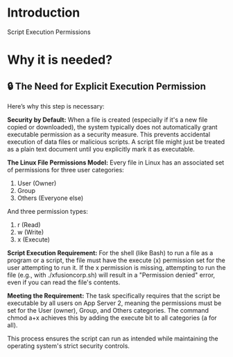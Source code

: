 # Introduction

Script Execution Permissions

# Why it is needed?

## 🔒 The Need for Explicit Execution Permission

Here’s why this step is necessary:

**Security by Default:** When a file is created (especially if it's a new file copied or downloaded), the system typically does not automatically grant executable permission as a security measure. This prevents accidental execution of data files or malicious scripts. A script file might just be treated as a plain text document until you explicitly mark it as executable.

**The Linux File Permissions Model:** Every file in Linux has an associated set of permissions for three user categories:

1. User (Owner)
2. Group
3. Others (Everyone else)

And three permission types:

1. r (Read)
2. w (Write)
3. x (Execute)

**Script Execution Requirement:** For the shell (like Bash) to run a file as a program or a script, the file must have the execute (x) permission set for the user attempting to run it. If the x permission is missing, attempting to run the file (e.g., with ./xfusioncorp.sh) will result in a "Permission denied" error, even if you can read the file's contents.

**Meeting the Requirement:** The task specifically requires that the script be executable by all users on App Server 2, meaning the permissions must be set for the User (owner), Group, and Others categories. The command chmod a+x achieves this by adding the execute bit to all categories (a for all).

This process ensures the script can run as intended while maintaining the operating system's strict security controls.

